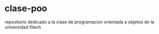# clase-poo
repositorio dedicado a la clase de programacion orientada a objetos de la universidad fitech 
